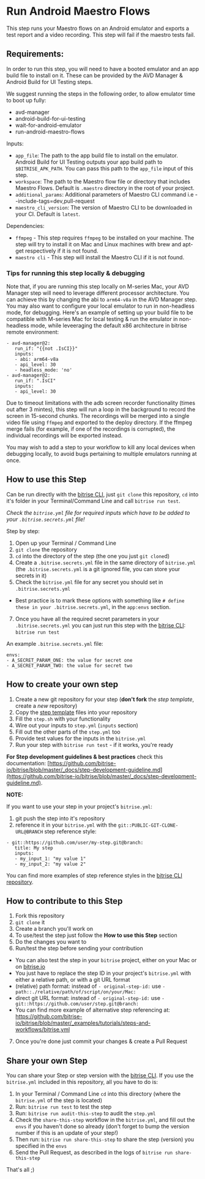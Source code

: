 # Run Android Maestro Flows

This step runs your Maestro flows on an Android emulator and exports a test report and a video recording. This step will fail if the maestro tests fail.

## Requirements:
In order to run this step, you will need to have a booted emulator and an app build file to install on it. These can be provided by the AVD Manager & Android Build for UI Testing steps.

We suggest running the steps in the following order, to allow emulator time to boot up fully:

- avd-manager
- android-build-for-ui-testing
- wait-for-android-emulator
- run-android-maestro-flows


Inputs:
- `app_file`: The path to the app build file to install on the emulator. Android Build for UI Testing outputs your app build path to `$BITRISE_APK_PATH`. You can pass this path to the `app_file` input of this step.
- `workspace`: The path to the Maestro flow file or directory that includes Maestro Flows. Default is `.maestro` directory in the root of your project.
- `additional_params`: Additional parameters of Maestro CLI command i.e --include-tags=dev,pull-request
- `maestro_cli_version`: The version of Maestro CLI to be downloaded in your CI. Default is `latest`.

Dependencies:
- `ffmpeg` - This step requires `ffmpeg` to be installed on your machine. The step will try to install it on Mac and Linux machines with brew and apt-get respectively if it is not found.
- `maestro cli` - This step will install the Maestro CLI if it is not found. 


### Tips for running this step locally & debugging

Note that, if you are running this step locally on M-series Mac, your AVD Manager step will need to leverage different processor architecture. You can achieve this by changing the abi to `arm64-v8a` in the AVD Manager step. You may also want to configure your local emulator to run in non-headless mode, for debugging.  Here's an example of setting up your build file to be compatible with M-series Mac for local testing & run the emulator in non-headless mode, while leveeraging the default x86 architecture in bitrise remote environment:

```
- avd-manager@2:
   run_if: "{{not .IsCI}}"
   inputs:
   - abi: arm64-v8a
   - api_level: 30
   - headless_mode: 'no'
- avd-manager@2:
   run_if: ".IsCI"
   inputs:
   - api_level: 30
```

Due to timeout limitations with the adb screen recorder functionality (times out after 3 mintes), this step will run a loop in the background to record the screen in 15-second chunks. The recordings will be merged into a single video file using `ffmpeg` and exported to the deploy directory. If the ffmpeg merge fails (for example, if one of the recordings is corrupted), the individual recordings will be exported instead.

You may wish to add a step to your workflow to kill any local devices when debugging locally, to avoid bugs pertaining to multiple emulators running at once. 

## How to use this Step

Can be run directly with the [bitrise CLI](https://github.com/bitrise-io/bitrise),
just `git clone` this repository, `cd` into it's folder in your Terminal/Command Line
and call `bitrise run test`.

*Check the `bitrise.yml` file for required inputs which have to be
added to your `.bitrise.secrets.yml` file!*

Step by step:

1. Open up your Terminal / Command Line
2. `git clone` the repository
3. `cd` into the directory of the step (the one you just `git clone`d)
5. Create a `.bitrise.secrets.yml` file in the same directory of `bitrise.yml`
   (the `.bitrise.secrets.yml` is a git ignored file, you can store your secrets in it)
6. Check the `bitrise.yml` file for any secret you should set in `.bitrise.secrets.yml`
  * Best practice is to mark these options with something like `# define these in your .bitrise.secrets.yml`, in the `app:envs` section.
7. Once you have all the required secret parameters in your `.bitrise.secrets.yml` you can just run this step with the [bitrise CLI](https://github.com/bitrise-io/bitrise): `bitrise run test`

An example `.bitrise.secrets.yml` file:

```
envs:
- A_SECRET_PARAM_ONE: the value for secret one
- A_SECRET_PARAM_TWO: the value for secret two
```

## How to create your own step

1. Create a new git repository for your step (**don't fork** the *step template*, create a *new* repository)
2. Copy the [step template](https://github.com/bitrise-steplib/step-template) files into your repository
3. Fill the `step.sh` with your functionality
4. Wire out your inputs to `step.yml` (`inputs` section)
5. Fill out the other parts of the `step.yml` too
6. Provide test values for the inputs in the `bitrise.yml`
7. Run your step with `bitrise run test` - if it works, you're ready

__For Step development guidelines & best practices__ check this documentation: [https://github.com/bitrise-io/bitrise/blob/master/_docs/step-development-guideline.md](https://github.com/bitrise-io/bitrise/blob/master/_docs/step-development-guideline.md).

**NOTE:**

If you want to use your step in your project's `bitrise.yml`:

1. git push the step into it's repository
2. reference it in your `bitrise.yml` with the `git::PUBLIC-GIT-CLONE-URL@BRANCH` step reference style:

```
- git::https://github.com/user/my-step.git@branch:
   title: My step
   inputs:
   - my_input_1: "my value 1"
   - my_input_2: "my value 2"
```

You can find more examples of step reference styles
in the [bitrise CLI repository](https://github.com/bitrise-io/bitrise/blob/master/_examples/tutorials/steps-and-workflows/bitrise.yml#L65).

## How to contribute to this Step

1. Fork this repository
2. `git clone` it
3. Create a branch you'll work on
4. To use/test the step just follow the **How to use this Step** section
5. Do the changes you want to
6. Run/test the step before sending your contribution
  * You can also test the step in your `bitrise` project, either on your Mac or on [bitrise.io](https://www.bitrise.io)
  * You just have to replace the step ID in your project's `bitrise.yml` with either a relative path, or with a git URL format
  * (relative) path format: instead of `- original-step-id:` use `- path::./relative/path/of/script/on/your/Mac:`
  * direct git URL format: instead of `- original-step-id:` use `- git::https://github.com/user/step.git@branch:`
  * You can find more example of alternative step referencing at: https://github.com/bitrise-io/bitrise/blob/master/_examples/tutorials/steps-and-workflows/bitrise.yml
7. Once you're done just commit your changes & create a Pull Request


## Share your own Step

You can share your Step or step version with the [bitrise CLI](https://github.com/bitrise-io/bitrise). If you use the `bitrise.yml` included in this repository, all you have to do is:

1. In your Terminal / Command Line `cd` into this directory (where the `bitrise.yml` of the step is located)
1. Run: `bitrise run test` to test the step
1. Run: `bitrise run audit-this-step` to audit the `step.yml`
1. Check the `share-this-step` workflow in the `bitrise.yml`, and fill out the
   `envs` if you haven't done so already (don't forget to bump the version number if this is an update
   of your step!)
1. Then run: `bitrise run share-this-step` to share the step (version) you specified in the `envs`
1. Send the Pull Request, as described in the logs of `bitrise run share-this-step`

That's all ;)
